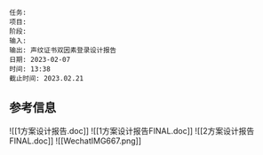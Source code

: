 	任务: 
	项目: 
	阶段: 
	输入: 
	输出: 声纹证书双因素登录设计报告
	日期: 2023-02-07
	时间: 13:38
	截止时间: 2023.02.21




## 参考信息
![[1方案设计报告.doc]]
![[1方案设计报告FINAL.doc]]
![[2方案设计报告FINAL.doc]]
![[WechatIMG667.png]]
